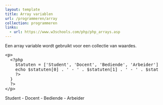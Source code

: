 ```yaml
---
layout: template
title: Array variablen
url: /programmeren/array
collection: programmeren
links:
  - url: https://www.w3schools.com/php/php_arrays.asp
---
```

Een array variable wordt gebruikt voor een collectie van waardes.

<pre data-enlighter-theme="beyond" data-enlighter-language="php">
&lt;p&gt;
  &lt;?php 
    $tatuten = ['Student', 'Docent', 'Bediende', 'Arbeider'];
    echo $statuten[0] . ' - ' . $statuten[1] . ' - ' . $statuten[2] . ' - ' . $statuten[3];
    ?&gt;
  }
  ?&gt;
&lt;/p&gt;
</pre>

<div class="shadow result">
<p>Student - Docent - Bediende - Arbeider</p>
</div>